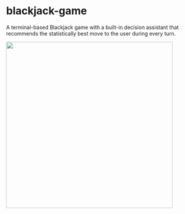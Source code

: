 # blackjack-game

A terminal-based Blackjack game with a built-in decision assistant that recommends the statistically best move to the user during every turn.

<img src="https://media.giphy.com/media/cnuv9TbEAA8NN4h6c5/giphy.gif" width="450" height="450" />
